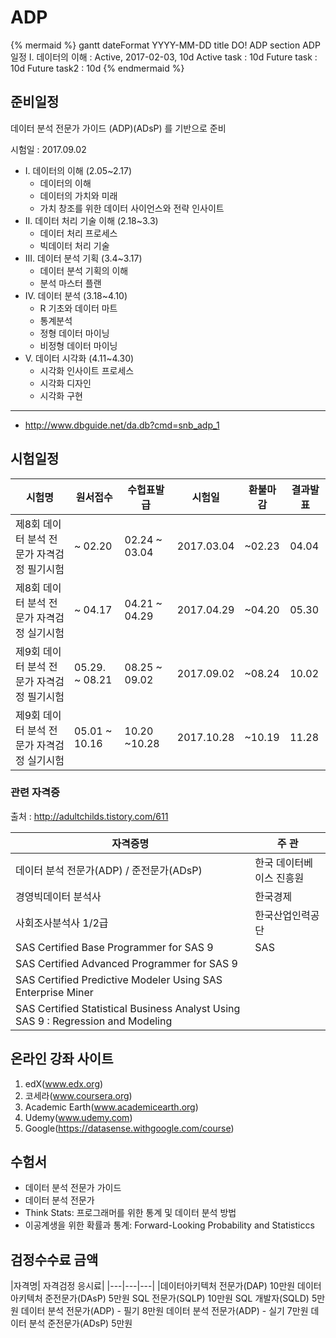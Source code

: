# ADP

{% mermaid %}
gantt
        dateFormat  YYYY-MM-DD
        title DO! ADP
        section ADP 일정
        Ⅰ. 데이터의 이해         : Active, 2017-02-03, 10d
        Active task              :  10d
        Future task              :  10d
        Future task2             :  10d
{% endmermaid %}


## 준비일정

데이터 분석 전문가 가이드 (ADP)(ADsP) 를 기반으로 준비

시험일 : 2017.09.02

- Ⅰ. 데이터의 이해 (2.05~2.17)
  - 데이터의 이해
  - 데이터의 가치와 미래
  - 가치 창조를 위한 데이터 사이언스와 전략 인사이트
- Ⅱ. 데이터 처리 기술 이해 (2.18~3.3)
  - 데이터 처리 프로세스
  - 빅데이터 처리 기술
- Ⅲ. 데이터 분석 기획 (3.4~3.17)
  - 데이터 분석 기획의 이해
  - 분석 마스터 플랜
- Ⅳ. 데이터 분석 (3.18~4.10)
  - R 기초와 데이터 마트
  - 통계분석
  - 정형 데이터 마이닝
  - 비정형 데이터 마이닝
- Ⅴ. 데이터 시각화 (4.11~4.30)
  - 시각화 인사이트 프로세스
  - 시각화 디자인
  - 시각화 구현




---

- http://www.dbguide.net/da.db?cmd=snb_adp_1


## 시험일정

|시험명|원서접수|수헙표발급|시험일|환불마감|결과발표|
|-----|-------|--------|-----|-------|------|
|제8회 데이터 분석 전문가 자격검정 필기시험|~ 02.20|02.24 ~ 03.04|2017.03.04|~02.23|04.04|
|제8회 데이터 분석 전문가 자격검정 실기시험|~ 04.17|04.21 ~ 04.29|2017.04.29|~04.20|05.30|
|제9회 데이터 분석 전문가 자격검정 필기시험|05.29. ~ 08.21|08.25 ~ 09.02|2017.09.02|~08.24|10.02|
|제9회 데이터 분석 전문가 자격검정 실기시험|05.01 ~ 10.16|10.20 ~10.28|2017.10.28|~10.19|11.28|


### 관련 자격증

출처 : http://adultchilds.tistory.com/611

|자격증명|주 관|
|-------|-----|
| 데이터 분석 전문가(ADP) / 준전문가(ADsP)| 한국 데이터베이스 진흥원|
|경영빅데이터 분석사|한국경제|
|사회조사분석사 1/2급 | 한국산업인력공단|
|SAS Certified Base Programmer for SAS 9  |SAS |
| SAS Certified Advanced Programmer for SAS 9 ||
|SAS Certified Predictive Modeler Using SAS Enterprise Miner ||
|SAS Certified Statistical Business Analyst Using SAS 9 : Regression and Modeling ||

## 온라인 강좌 사이트

1. edX(www.edx.org)
2. 코세라(www.coursera.org)
3. Academic Earth(www.academicearth.org)
4. Udemy(www.udemy.com)
5. Google(https://datasense.withgoogle.com/course)

## 수험서

- 데이터 분석 전문가 가이드
- 데이터 분석 전문가
- Think Stats: 프로그래머를 위한 통계 및 데이터 분석 방법
- 이공계생을 위한 확률과 통계: Forward-Looking Probability and Statisticcs





## 검정수수료 금액

|자격명|	자격검정 응시료|
|---|---|---|
|데이터아키텍처 전문가(DAP)	10만원
데이터아키텍처 준전문가(DAsP)	5만원
SQL 전문가(SQLP)	10만원
SQL 개발자(SQLD)	5만원
데이터 분석 전문가(ADP) - 필기	8만원
데이터 분석 전문가(ADP) - 실기	7만원
데이터 분석 준전문가(ADsP)	5만원